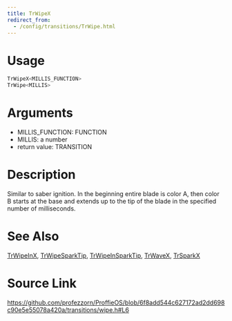 ```yaml
---
title: TrWipeX
redirect_from:
  - /config/transitions/TrWipe.html
---
```


# Usage
```cpp
TrWipeX<MILLIS_FUNCTION>
TrWipe<MILLIS>
```

# Arguments
 * MILLIS_FUNCTION: FUNCTION
 * MILLIS: a number
 * return value: TRANSITION

# Description
Similar to saber ignition. In the beginning
entire blade is color A, then color B starts at the base
and extends up to the tip of the blade in the specified
number of milliseconds.

# See Also
[TrWipeInX](/config/transitions/TrWipeInX.html), [TrWipeSparkTip](/config/transitions/TrWipeSparkTip.html), [TrWipeInSparkTip](/config/transitions/TrWipeInSparkTip.html), [TrWaveX](/config/transitions/TrWaveX.html), [TrSparkX](/config/transitions/TrSparkX.html)

# Source Link
https://github.com/profezzorn/ProffieOS/blob/6f8add544c627172ad2dd698c90e5e55078a420a/transitions/wipe.h#L6
